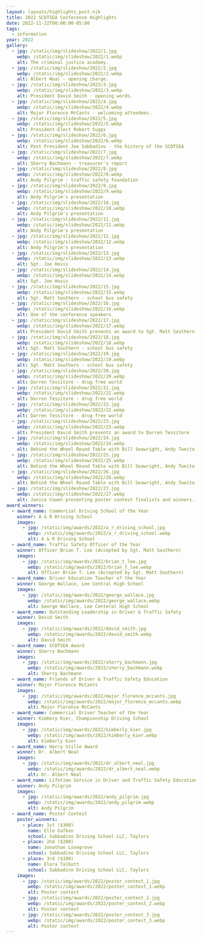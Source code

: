 ```yaml
---
layout: layouts/highlights_post.njk
title: 2022 SCDTSEA Conference Highlights
date: 2022-11-22T00:00:00-05:00
tags:
  - information
year: 2022
gallery:
  - jpg: /static/img/slideshow/2022/1.jpg
    webp: /static/img/slideshow/2022/1.webp
    alt: The criminal justice academy.
  - jpg: /static/img/slideshow/2022/2.jpg
    webp: /static/img/slideshow/2022/2.webp
    alt: Albert Neal - opening charge.
  - jpg: /static/img/slideshow/2022/3.jpg
    webp: /static/img/slideshow/2022/3.webp
    alt: President David Smith - opening words.
  - jpg: /static/img/slideshow/2022/4.jpg
    webp: /static/img/slideshow/2022/4.webp
    alt: Major Florence McCants - welcoming attendees.
  - jpg: /static/img/slideshow/2022/5.jpg
    webp: /static/img/slideshow/2022/5.webp
    alt: President-Elect Robert Suggs
  - jpg: /static/img/slideshow/2022/6.jpg
    webp: /static/img/slideshow/2022/6.webp
    alt: Past President Joe Sabbadino - the history of the SCDTSEA
  - jpg: /static/img/slideshow/2022/7.jpg
    webp: /static/img/slideshow/2022/7.webp
    alt: Sherry Bachmann - treasurer's report
  - jpg: /static/img/slideshow/2022/8.jpg
    webp: /static/img/slideshow/2022/8.webp
    alt: Andy Pilgrim - traffic safety foundation
  - jpg: /static/img/slideshow/2022/9.jpg
    webp: /static/img/slideshow/2022/9.webp
    alt: Andy Pilgrim's presentation
  - jpg: /static/img/slideshow/2022/10.jpg
    webp: /static/img/slideshow/2022/10.webp
    alt: Andy Pilgrim's presentation
  - jpg: /static/img/slideshow/2022/11.jpg
    webp: /static/img/slideshow/2022/11.webp
    alt: Andy Pilgrim's presentation
  - jpg: /static/img/slideshow/2022/12.jpg
    webp: /static/img/slideshow/2022/12.webp
    alt: Andy Pilgrim's presentation
  - jpg: /static/img/slideshow/2022/13.jpg
    webp: /static/img/slideshow/2022/13.webp
    alt: Sgt. Joe Hovis
  - jpg: /static/img/slideshow/2022/14.jpg
    webp: /static/img/slideshow/2022/14.webp
    alt: Sgt. Joe Hovis
  - jpg: /static/img/slideshow/2022/15.jpg
    webp: /static/img/slideshow/2022/15.webp
    alt: Sgt. Matt Southern - school bus safety
  - jpg: /static/img/slideshow/2022/16.jpg
    webp: /static/img/slideshow/2022/16.webp
    alt: One of the conference speakers
  - jpg: /static/img/slideshow/2022/17.jpg
    webp: /static/img/slideshow/2022/17.webp
    alt: President David Smith presents an award to Sgt. Matt Southern
  - jpg: /static/img/slideshow/2022/18.jpg
    webp: /static/img/slideshow/2022/18.webp
    alt: Sgt. Matt Southern - school bus safety
  - jpg: /static/img/slideshow/2022/19.jpg
    webp: /static/img/slideshow/2022/19.webp
    alt: Sgt. Matt Southern - school bus safety
  - jpg: /static/img/slideshow/2022/20.jpg
    webp: /static/img/slideshow/2022/20.webp
    alt: Darren Tessitore - drug free world
  - jpg: /static/img/slideshow/2022/21.jpg
    webp: /static/img/slideshow/2022/21.webp
    alt: Darren Tessitore - drug free world
  - jpg: /static/img/slideshow/2022/22.jpg
    webp: /static/img/slideshow/2022/22.webp
    alt: Darren Tessitore - drug free world
  - jpg: /static/img/slideshow/2022/23.jpg
    webp: /static/img/slideshow/2022/23.webp
    alt: President David Smith presents an award to Darren Tessitore
  - jpg: /static/img/slideshow/2022/24.jpg
    webp: /static/img/slideshow/2022/24.webp
    alt: Behind the Wheel Round Table with Bill Seawright, Andy Tweito, and Robbie Wiggins
  - jpg: /static/img/slideshow/2022/25.jpg
    webp: /static/img/slideshow/2022/25.webp
    alt: Behind the Wheel Round Table with Bill Seawright, Andy Tweito, and Robbie Wiggins
  - jpg: /static/img/slideshow/2022/26.jpg
    webp: /static/img/slideshow/2022/26.webp
    alt: Behind the Wheel Round Table with Bill Seawright, Andy Tweito, and Robbie Wiggins
  - jpg: /static/img/slideshow/2022/27.jpg
    webp: /static/img/slideshow/2022/27.webp
    alt: Janice Cowen presenting poster contest finalists and winners.
award_winners:
  - award_name: Commercial Driving School of the Year
    winner: A & R Driving School
    images:
      - jpg: /static/img/awards/2022/a_r_driving_school.jpg
        webp: /static/img/awards/2022/a_r_driving_school.webp
        alt: A & R Driving School
  - award_name: Traffic Safety Officer of the Year
    winner: Officer Brian T. Lee (Accepted by Sgt. Matt Southern)
    images:
      - jpg: /static/img/awards/2022/brian_t_lee.jpg
        webp: /static/img/awards/2022/brian_t_lee.webp
        alt: Officer Brian T. Lee (Accepted by Sgt. Matt Southern)
  - award_name: Driver Education Teacher of the Year
    winner: George Wallace, Lee Central High School
    images:
      - jpg: /static/img/awards/2022/george_wallace.jpg
        webp: /static/img/awards/2022/george_wallace.webp
        alt: George Wallace, Lee Centeral High School
  - award_name: Outstanding Leadership in Driver & Traffic Safety
    winner: David Smith
    images:
      - jpg: /static/img/awards/2022/david_smith.jpg
        webp: /static/img/awards/2022/david_smith.webp
        alt: David Smith
  - award_name: SCDTSEA Award
    winner: Sherry Bachmann
    images:
      - jpg: /static/img/awards/2022/sherry_bachmann.jpg
        webp: /static/img/awards/2022/sherry_bachmann.webp
        alt: Sherry Bachmann
  - award_name: Friends of Driver & Traffic Safety Education
    winner: Major Florence McCants
    images:
      - jpg: /static/img/awards/2022/major_florence_mccants.jpg
        webp: /static/img/awards/2022/major_florence_mccants.webp
        alt: Major Florence McCants
  - award_name: Commercial Driver Teacher of the Year
    winner: Kimbery Kier, Championship Driving School
    images:
      - jpg: /static/img/awards/2022/kimberly_kier.jpg
        webp: /static/img/awards/2022/kimberly_kier.webp
        alt: Kimberly Kier
  - award_name: Harry Stille Award
    winner: Dr. Albert Neal
    images:
      - jpg: /static/img/awards/2022/dr_albert_neal.jpg
        webp: /static/img/awards/2022/dr_albert_neal.webp
        alt: Dr. Albert Neal
  - award_name: Lifetime Service in Driver and Traffic Safety Education
    winner: Andy Pilgrim
    images:
      - jpg: /static/img/awards/2022/andy_pilgrim.jpg
        webp: /static/img/awards/2022/andy_pilgrim.webp
        alt: Andy Pilgrim
  - award_name: Poster Contest
    poster_winners:
      - place: 1st ($300)
        name: Elle Gafken
        school: Sabbadino Driving School LLC, Taylors
      - place: 2nd ($200)
        name: Jonathan Lovegrove
        school: Sabbadino Driving School LLC, Taylors
      - place: 3rd ($100)
        name: Elora Talbott
        school: Sabbadino Driving School LLC, Taylors
    images:
      - jpg: /static/img/awards/2022/poster_contest_1.jpg
        webp: /static/img/awards/2022/poster_contest_1.webp
        alt: Poster contest
      - jpg: /static/img/awards/2022/poster_contest_2.jpg
        webp: /static/img/awards/2022/poster_contest_2.webp
        alt: Poster contest
      - jpg: /static/img/awards/2022/poster_contest_3.jpg
        webp: /static/img/awards/2022/poster_contest_3.webp
        alt: Poster contest
---
```

